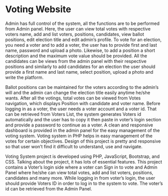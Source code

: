 # Voting Website
Admin has full control of the system, all the functions are to be performed from Admin panel. Here, the user can view total votes with respective voters name, add and list voters, positions, candidates, view ballot positions, edit election title and edit admin’s profile. To vote for an election, you need a voter and to add a voter, the user has to provide first and last name, password and upload a photo. Likewise, to add a position a short description and the maximum vote value should be provided. All the candidates can be views from the admin panel with their respective positions and similarly to add candidates for an election the user should provide a first name and last name, select position, upload a photo and write the platform.

Ballot positions can be maintained for the voters according to the admin’s will and the admin can change the election title easily anytime he/she wants. After all the votings, total votes can be viewed from Votes navigation, which displays Position with candidate and voter name. Before logging in as a voter, the user needs a voter account and a voter id. That can be retrieved from Voters List, the system generates Voters id automatically and the user has to copy it then paste in voter’s login section and provide a password to continue as a voter. A clean and responsive dashboard is provided in the admin panel for the easy management of the voting system. Voting system in PHP helps in easy management of the votes for certain objectives. Design of this project is pretty and responsive so that user won’t find it difficult to understand, use and navigate.

Voting System project is developed using PHP, JavaScript, Bootstrap, and CSS. Talking about the project, it has lots of essential features. This project contains a Voter’s login side where a voter can Sign in to vote and Admin Panel where he/she can view total votes, add and list voters, positions, candidates and many more. While logging in from voter’s login, the user should provide Voters ID in order to log in to the system to vote. The voter’s id can be retrieved from the Admin Panel.
